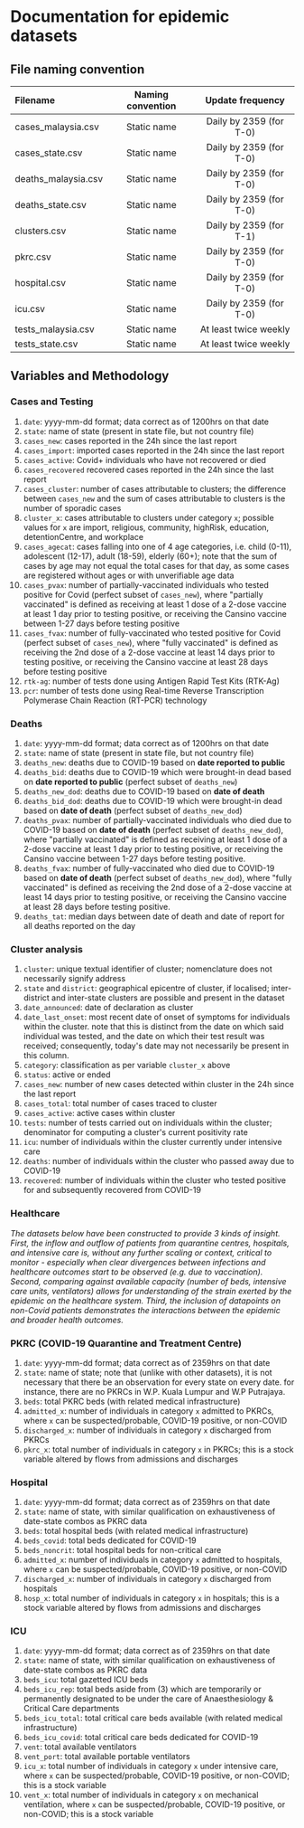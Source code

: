 # Documentation for epidemic datasets

## File naming convention

| Filename            | Naming convention |    Update frequency     |
| :------------------ | :---------------: | :---------------------: |
| cases_malaysia.csv  |    Static name    | Daily by 2359 (for T-0) |
| cases_state.csv     |    Static name    | Daily by 2359 (for T-0) |
| deaths_malaysia.csv |    Static name    | Daily by 2359 (for T-0) |
| deaths_state.csv    |    Static name    | Daily by 2359 (for T-0) |
| clusters.csv        |    Static name    | Daily by 2359 (for T-1) |
| pkrc.csv            |    Static name    | Daily by 2359 (for T-0) |
| hospital.csv        |    Static name    | Daily by 2359 (for T-0) |
| icu.csv             |    Static name    | Daily by 2359 (for T-0) |
| tests_malaysia.csv  |    Static name    |  At least twice weekly  |
| tests_state.csv     |    Static name    |  At least twice weekly  |

## Variables and Methodology

### Cases and Testing

1. `date`: yyyy-mm-dd format; data correct as of 1200hrs on that date
2. `state`: name of state (present in state file, but not country file)
3. `cases_new`: cases reported in the 24h since the last report
4. `cases_import`: imported cases reported in the 24h since the last report
5. `cases_active`: Covid+ individuals who have not recovered or died
6. `cases_recovered` recovered cases reported in the 24h since the last report
7. `cases_cluster`: number of cases attributable to clusters; the difference
   between `cases_new` and the sum of cases attributable to clusters is the
   number of sporadic cases
8. `cluster_x`: cases attributable to clusters under category `x`; possible
   values for `x` are import, religious, community, highRisk, education,
   detentionCentre, and workplace
9. `cases_agecat`: cases falling into one of 4 age categories, i.e. child
   (0-11), adolescent (12-17), adult (18-59), elderly (60+); note that the sum
   of cases by age may not equal the total cases for that day, as some cases are
   registered without ages or with unverifiable age data
10. `cases_pvax`: number of partially-vaccinated individuals who tested positive
    for Covid (perfect subset of `cases_new`), where "partially vaccinated" is
    defined as receiving at least 1 dose of a 2-dose vaccine at least 1 day
    prior to testing positive, or receiving the Cansino vaccine between 1-27
    days before testing positive
11. `cases_fvax`: number of fully-vaccinated who tested positive for Covid
    (perfect subset of `cases_new`), where "fully vaccinated" is defined as
    receiving the 2nd dose of a 2-dose vaccine at least 14 days prior to testing
    positive, or receiving the Cansino vaccine at least 28 days before testing
    positive
12. `rtk-ag`: number of tests done using Antigen Rapid Test Kits (RTK-Ag)
13. `pcr`: number of tests done using Real-time Reverse Transcription Polymerase
    Chain Reaction (RT-PCR) technology

### Deaths

1. `date`: yyyy-mm-dd format; data correct as of 1200hrs on that date
2. `state`: name of state (present in state file, but not country file)
3. `deaths_new`: deaths due to COVID-19 based on **date reported to public**
4. `deaths_bid`: deaths due to COVID-19 which were brought-in dead based on
   **date reported to public** (perfect subset of `deaths_new`)
5. `deaths_new_dod`: deaths due to COVID-19 based on **date of death**
6. `deaths_bid_dod`: deaths due to COVID-19 which were brought-in dead based on
   **date of death** (perfect subset of `deaths_new_dod`)
7. `deaths_pvax`: number of partially-vaccinated individuals who died due to
   COVID-19 based on **date of death** (perfect subset of `deaths_new_dod`),
   where "partially vaccinated" is defined as receiving at least 1 dose of a
   2-dose vaccine at least 1 day prior to testing positive, or receiving the
   Cansino vaccine between 1-27 days before testing positive.
8. `deaths_fvax`: number of fully-vaccinated who died due to COVID-19 based on
   **date of death** (perfect subset of `deaths_new_dod`), where "fully
   vaccinated" is defined as receiving the 2nd dose of a 2-dose vaccine at least
   14 days prior to testing positive, or receiving the Cansino vaccine at least
   28 days before testing positive.
9. `deaths_tat`: median days between date of death and date of report for all
   deaths reported on the day

### Cluster analysis

1. `cluster`: unique textual identifier of cluster; nomenclature does not
   necessarily signify address
2. `state` and `district`: geographical epicentre of cluster, if localised;
   inter-district and inter-state clusters are possible and present in the
   dataset
3. `date_announced`: date of declaration as cluster
4. `date_last_onset`: most recent date of onset of symptoms for individuals
   within the cluster. note that this is distinct from the date on which said
   individual was tested, and the date on which their test result was received;
   consequently, today's date may not necessarily be present in this column.
5. `category`: classification as per variable `cluster_x` above
6. `status`: active or ended
7. `cases_new`: number of new cases detected within cluster in the 24h since the
   last report
8. `cases_total`: total number of cases traced to cluster
9. `cases_active`: active cases within cluster
10. `tests`: number of tests carried out on individuals within the cluster;
    denominator for computing a cluster's current positivity rate
11. `icu`: number of individuals within the cluster currently under intensive
    care
12. `deaths`: number of individuals within the cluster who passed away due to
    COVID-19
13. `recovered`: number of individuals within the cluster who tested positive
    for and subsequently recovered from COVID-19

### Healthcare

_The datasets below have been constructed to provide 3 kinds of insight. First,
the inflow and outflow of patients from quarantine centres, hospitals, and
intensive care is, without any further scaling or context, critical to monitor -
especially when clear divergences between infections and healthcare outcomes
start to be observed (e.g. due to vaccination). Second, comparing against
available capacity (number of beds, intensive care units, ventilators) allows
for understanding of the strain exerted by the epidemic on the healthcare
system. Third, the inclusion of datapoints on non-Covid patients demonstrates
the interactions between the epidemic and broader health outcomes._

### PKRC (COVID-19 Quarantine and Treatment Centre)

1. `date`: yyyy-mm-dd format; data correct as of 2359hrs on that date
2. `state`: name of state; note that (unlike with other datasets), it is not
   necessary that there be an observation for every state on every date. for
   instance, there are no PKRCs in W.P. Kuala Lumpur and W.P Putrajaya.
3. `beds`: total PKRC beds (with related medical infrastructure)
4. `admitted_x`: number of individuals in category `x` admitted to PKRCs, where
   `x` can be suspected/probable, COVID-19 positive, or non-COVID
5. `discharged_x`: number of individuals in category `x` discharged from PKRCs
6. `pkrc_x`: total number of individuals in category `x` in PKRCs; this is a
   stock variable altered by flows from admissions and discharges

### Hospital

1. `date`: yyyy-mm-dd format; data correct as of 2359hrs on that date
2. `state`: name of state, with similar qualification on exhaustiveness of
   date-state combos as PKRC data
3. `beds`: total hospital beds (with related medical infrastructure)
4. `beds_covid`: total beds dedicated for COVID-19
5. `beds_noncrit`: total hospital beds for non-critical care
6. `admitted_x`: number of individuals in category `x` admitted to hospitals,
   where `x` can be suspected/probable, COVID-19 positive, or non-COVID
7. `discharged_x`: number of individuals in category `x` discharged from
   hospitals
8. `hosp_x`: total number of individuals in category `x` in hospitals; this is a
   stock variable altered by flows from admissions and discharges

### ICU

1. `date`: yyyy-mm-dd format; data correct as of 2359hrs on that date
2. `state`: name of state, with similar qualification on exhaustiveness of
   date-state combos as PKRC data
3. `beds_icu`: total gazetted ICU beds
4. `beds_icu_rep`: total beds aside from (3) which are temporarily or
   permanently designated to be under the care of Anaesthesiology & Critical
   Care departments
5. `beds_icu_total`: total critical care beds available (with related medical
   infrastructure)
6. `beds_icu_covid`: total critical care beds dedicated for COVID-19
7. `vent`: total available ventilators
8. `vent_port`: total available portable ventilators
9. `icu_x`: total number of individuals in category `x` under intensive care,
   where `x` can be suspected/probable, COVID-19 positive, or non-COVID; this is
   a stock variable
10. `vent_x`: total number of individuals in category `x` on mechanical
    ventilation, where `x` can be suspected/probable, COVID-19 positive, or
    non-COVID; this is a stock variable
